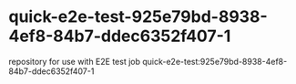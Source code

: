 # quick-e2e-test-925e79bd-8938-4ef8-84b7-ddec6352f407-1
repository for use with E2E test job quick-e2e-test:925e79bd-8938-4ef8-84b7-ddec6352f407-1
